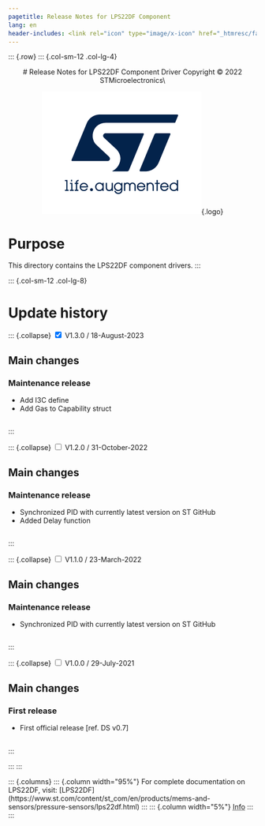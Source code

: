 ```yaml
---
pagetitle: Release Notes for LPS22DF Component
lang: en
header-includes: <link rel="icon" type="image/x-icon" href="_htmresc/favicon.png" />
---
```


::: {.row}
::: {.col-sm-12 .col-lg-4}

<center>
# Release Notes for LPS22DF Component Driver
Copyright &copy; 2022 STMicroelectronics\

[![ST logo](_htmresc/st_logo_2020.png)](https://www.st.com){.logo}
</center>

# Purpose

This directory contains the LPS22DF component drivers.
:::

::: {.col-sm-12 .col-lg-8}
# Update history

::: {.collapse}
<input type="checkbox" id="collapse-section4" checked aria-hidden="true">
<label for="collapse-section4" aria-hidden="true">V1.3.0 / 18-August-2023</label>
<div>

## Main changes

### Maintenance release

- Add I3C define
- Add Gas to Capability struct

##

</div>
:::

::: {.collapse}
<input type="checkbox" id="collapse-section3" aria-hidden="true">
<label for="collapse-section3" aria-hidden="true">V1.2.0 / 31-October-2022</label>
<div>

## Main changes

### Maintenance release

- Synchronized PID with currently latest version on ST GitHub
- Added Delay function

##

</div>
:::

::: {.collapse}
<input type="checkbox" id="collapse-section2" aria-hidden="true">
<label for="collapse-section2" aria-hidden="true">V1.1.0 / 23-March-2022</label>
<div>

## Main changes

### Maintenance release

- Synchronized PID with currently latest version on ST GitHub

##

</div>
:::

::: {.collapse}
<input type="checkbox" id="collapse-section1" aria-hidden="true">
<label for="collapse-section1" aria-hidden="true">V1.0.0 / 29-July-2021</label>
<div>

## Main changes

### First release

- First official release [ref. DS v0.7]

##

</div>
:::

:::
:::

<footer class="sticky">
::: {.columns}
::: {.column width="95%"}
For complete documentation on LPS22DF,
visit:
[LPS22DF](https://www.st.com/content/st_com/en/products/mems-and-sensors/pressure-sensors/lps22df.html)
:::
::: {.column width="5%"}
<abbr title="Based on template cx566953 version 2.0">Info</abbr>
:::
:::
</footer>

